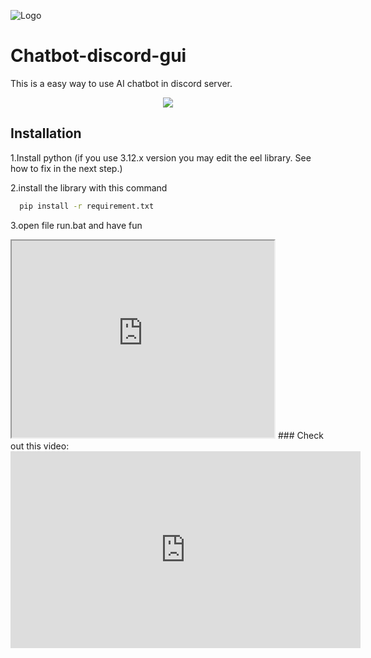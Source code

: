 
![Logo](https://cdn.discordapp.com/attachments/1169126665935405126/1220334063626358814/logo.png?ex=660e8fa9&is=65fc1aa9&hm=bddc97c91b2fc5adb823b62d6ea8627037f91dd50f025c255a399046f9e8da1f&)


# Chatbot-discord-gui 

This is a easy way to use AI chatbot in discord server.



<div align="center">
    <img src="https://cdn.discordapp.com/attachments/1169126665935405126/1220337452020138096/image.png?ex=660e92d1&is=65fc1dd1&hm=ff53eb3172b42014f1c9d3c08589be7ebfcc20c578bdd93069d420356d5e8cf6&">
</div>

## Installation


1.Install python (if you use 3.12.x version you may edit the eel library. See how to fix in the next step.)

2.install the library with this command

```bash
  pip install -r requirement.txt
```
3.open file run.bat and have fun

<iframe width="420" height="315"
src="https://www.youtube.com/embed/tgbNymZ7vqY">
</iframe>
### Check out this video:

<iframe width="560" height="315" src="https://www.youtube.com/embed/tgbNymZ7vqY" frameborder="0" allowfullscreen></iframe>

